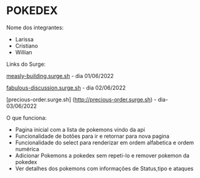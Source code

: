 # POKEDEX

Nome dos integrantes: 
- Larissa
- Cristiano
- Willian

Links do Surge: 


[measly-building.surge.sh](http://measly-building.surge.sh) - dia 01/06/2022


[fabulous-discussion.surge.sh](http://fabulous-discussion.surge.sh) - dia 02/06/2022

[precious-order.surge.sh] (http://precious-order.surge.sh) - dia- 03/06/2022



O que funciona:

- Pagina inicial com a lista de pokemons vindo da api
- Funcionalidade de botões para ir e retornar para nova pagina
- Funcionalidade do select para renderizar em ordem alfabetica e ordem numérica
- Adicionar Pokemons a pokedex sem repeti-lo e remover pokemon da pokedex 
- Ver detalhes dos pokemons com informações de Status,tipo e ataques
